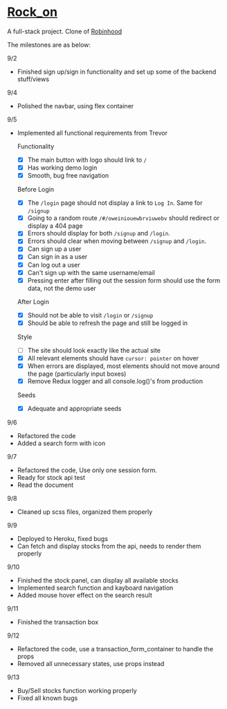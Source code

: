 # [Rock_on](https://rock-on-5566.herokuapp.com/)

A full-stack project. Clone of [Robinhood](https://robinhood.com/)

The milestones are as below:

9/2 
* Finished sign up/sign in functionality and set up some of the backend stuff/views

9/4
* Polished the navbar, using flex container
  
9/5
* Implemented all functional requirements from Trevor

  Functionality
    - [x] The main button with logo should link to `/`
    - [x] Has working demo login
    - [x] Smooth, bug free navigation
  ​

  Before Login
    - [x] The `/login` page should not display a link to `Log In`. Same for `/signup`
    - [x] Going to a random route `/#/oweiniouewbrviuwebv` should redirect or display a 404 page
    - [x] Errors should display for both `/signup` and `/login`.
    - [x] Errors should clear when moving between `/signup` and `/login`.
    - [x] Can sign up a user
    - [x] Can sign in as a user
    - [x] Can log out a user
    - [x] Can't sign up with the same username/email
    - [x] Pressing enter after filling out the session form should use the form data, not the demo user
  ​

  After Login
    - [x] Should not be able to visit `/login` or `/signup`
    - [x] Should be able to refresh the page and still be logged in
  ​

  ​Style
  - [ ] The site should look exactly like the actual site
  - [x] All relevant elements should have `cursor: pointer` on hover
  - [x] When errors are displayed, most elements should not move around the page (particularly input boxes)
  - [x] Remove Redux logger and all console.log()'s from production

  Seeds
    - [x] Adequate and appropriate seeds

9/6
* Refactored the code
* Added a search form with icon

9/7
* Refactored the code, Use only one session form.
* Ready for stock api test
* Read the document

9/8
* Cleaned up scss files, organized them properly

9/9
* Deployed to Heroku, fixed bugs
* Can fetch and display stocks from the api, needs to render them properly

9/10
* Finished the stock panel, can display all available stocks
* Implemented search function and kayboard navigation
* Added mouse hover effect on the search result

9/11
* Finished the transaction box

9/12
* Refactored the code, use a transaction_form_container to handle the props
* Removed all unnecessary states, use props instead

9/13
* Buy/Sell stocks function working properly
* Fixed all known bugs